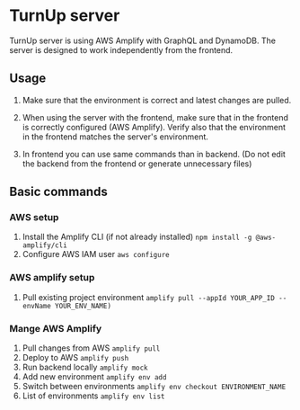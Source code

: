 # TurnUp server

TurnUp server is using AWS Amplify with GraphQL and DynamoDB. The server is designed to work independently from the frontend.

## Usage

1. Make sure that the environment is correct and latest changes are pulled.

2. When using the server with the frontend, make sure that in the frontend is correctly configured (AWS Amplify). Verify also that the environment in the frontend matches the server's environment.

3. In frontend you can use same commands than in backend. (Do not edit the backend from the frontend or generate unnecessary files)

## Basic commands

### AWS setup

1. Install the Amplify CLI (if not already installed) `npm install -g @aws-amplify/cli`
2. Configure AWS IAM user `aws configure`

### AWS amplify setup

1. Pull existing project environment `amplify pull --appId YOUR_APP_ID --envName YOUR_ENV_NAME)`

### Mange AWS Amplify

1. Pull changes from AWS `amplify pull`
2. Deploy to AWS `amplify push`
3. Run backend locally `amplify mock`
4. Add new environment `amplify env add`
5. Switch between environments `amplify env checkout ENVIRONMENT_NAME`
6. List of environments `amplify env list`